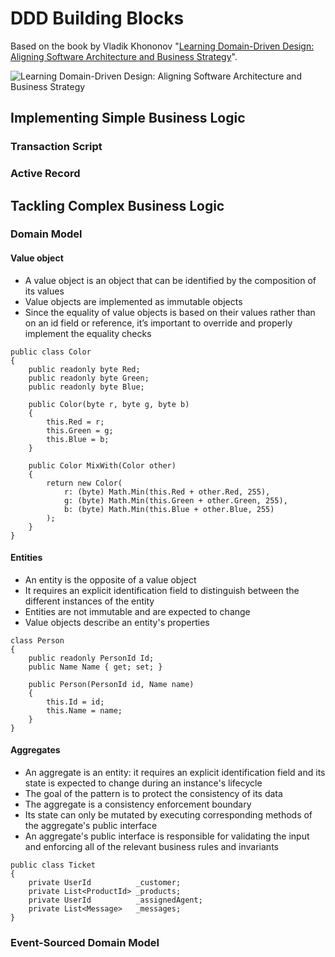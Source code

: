 # DDD Building Blocks
Based on the book by Vladik Khononov "[Learning Domain-Driven Design: Aligning Software Architecture and Business Strategy](https://www.amazon.de/-/en/Vladik-Khononov/dp/1098100131/)".

![Learning Domain-Driven Design: Aligning Software Architecture and Business Strategy](https://m.media-amazon.com/images/I/41KQXS5X-xL._SX379_BO1,204,203,200_.jpg)

## Implementing Simple Business Logic
### Transaction Script
### Active Record

## Tackling Complex Business Logic

### Domain Model
#### Value object
- A value object is an object that can be identified by the composition of its values
- Value objects are implemented as immutable objects
- Since the equality of value objects is based on their values rather than on an id field or reference, it’s important to override and properly implement the equality checks
```
public class Color
{
    public readonly byte Red;
    public readonly byte Green;
    public readonly byte Blue;
    
    public Color(byte r, byte g, byte b)
    {
        this.Red = r;
        this.Green = g;
        this.Blue = b;
    }
    
    public Color MixWith(Color other)
    {
        return new Color(
            r: (byte) Math.Min(this.Red + other.Red, 255),
            g: (byte) Math.Min(this.Green + other.Green, 255),
            b: (byte) Math.Min(this.Blue + other.Blue, 255)
        );
    }
}
```

#### Entities
- An entity is the opposite of a value object
- It requires an explicit identification field to distinguish between the different instances of the entity
- Entities are not immutable and are expected to change
- Value objects describe an entity's properties
```
class Person
{
    public readonly PersonId Id;
    public Name Name { get; set; }
    
    public Person(PersonId id, Name name)
    {
        this.Id = id;
        this.Name = name;
    }
}
```

#### Aggregates
- An aggregate is an entity: it requires an explicit identification field and its state is expected to change during an instance's lifecycle
- The goal of the pattern is to protect the consistency of its data
- The aggregate is a consistency enforcement boundary
- Its state can only be mutated by executing corresponding methods of the aggregate's public interface
- An aggregate's public interface is responsible for validating the input and enforcing all of the relevant business rules and invariants
```
public class Ticket
{
    private UserId          _customer;
    private List<ProductId> _products;
    private UserId          _assignedAgent;
    private List<Message>   _messages;
}
```

### Event-Sourced Domain Model
